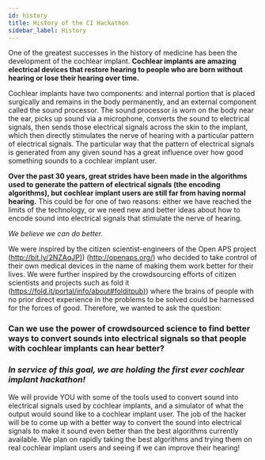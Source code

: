 ```yaml
---
id: history
title: History of the CI Hackathon
sidebar_label: History
---
```


One of the greatest successes in the history of medicine has been the development of the cochlear implant. **Cochlear implants are amazing electrical devices that restore hearing to people who are born without hearing or lose their hearing over time.**

Cochlear implants have two components: and internal portion that is placed surgically and remains in the body permanently, and an external component called the sound processor. The sound processor is worn on the body near the ear, picks up sound via a microphone, converts the sound to electrical signals, then sends those electrical signals across the skin to the implant, which then directly stimulates the nerve of hearing with a particular pattern of electrical signals. The particular way that the pattern of electrical signals is generated from any given sound has a great influence over how good something sounds to a cochlear implant user.

**Over the past 30 years, great strides have been made in the algorithms used to generate the pattern of electrical signals (the encoding algorithms), but cochlear implant users are still far from having normal hearing.** This could be for one of two reasons: either we have reached the limits of the technology, or we need new and better ideas about how to encode sound into electrical signals that stimulate the nerve of hearing.

_We believe we can do better._

We were inspired by the citizen scientist-engineers of the Open APS project ([http://bit.ly/2NZAqJP)](http://bit.ly/2NZAqJP)) (http://openaps.org/) who decided to take control of their own medical devices in the name of making them work better for their lives. We were further inspired by the crowdsourcing efforts of citizen scientists and projects such as fold it ([https://fold.it/portal/info/about#folditpub)](https://fold.it/portal/info/about#folditpub)) where the brains of people with no prior direct experience in the problems to be solved could be harnessed for the forces of good. Therefore, we wanted to ask the question:

### **Can we use the power of crowdsourced science to find better ways to convert sounds into electrical signals so that people with cochlear implants can hear better?**

### _In service of this goal, we are holding the first ever cochlear implant hackathon!_

We will provide YOU with some of the tools used to convert sound into electrical signals used by cochlear implants, and a simulator of what the output would sound like to a cochlear implant user. The job of the hacker will be to come up with a better way to convert the sound into electrical signals to make it sound even better than the best algorithms currently available. We plan on rapidly taking the best algorithms and trying them on real cochlear implant users and seeing if we can improve their hearing!
